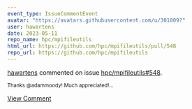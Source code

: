 ```yaml
---
event_type: IssueCommentEvent
avatar: "https://avatars.githubusercontent.com/u/301809?"
user: hawartens
date: 2023-05-11
repo_name: hpc/mpifileutils
html_url: https://github.com/hpc/mpifileutils/pull/548
repo_url: https://github.com/hpc/mpifileutils
---
```


<a href='https://github.com/hawartens' target='_blank'>hawartens</a> commented on issue <a href='https://github.com/hpc/mpifileutils/pull/548' target='_blank'>hpc/mpifileutils#548</a>.

<small>Thanks @adammoody! Much appreciated!...</small>

<a href='https://github.com/hpc/mpifileutils/pull/548' target='_blank'>View Comment</a>